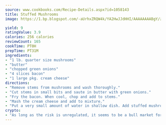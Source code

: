 ```yaml
---
source: www.cookbooks.com/Recipe-Details.aspx?id=1058143
title: Stuffed Mushrooms
image: https://1.bp.blogspot.com/-aUrhxZRQW4k/YA2HwJJdHHI/AAAAAAAABgY/z2R8OXCxqDoBQtRn-q-fHG8g9_G4G1HBwCLcBGAsYHQ/s320/13.png

yield: 9
ratingValue: 3.9
calories: 256 calories
reviewCount: 165
cookTime: PT0H
prepTime: PT31M
ingredients:
- "1 lb. quarter size mushrooms"
- "butter"
- "chopped green onions"
- "4 slices bacon"
- "1 large pkg. cream cheese"
directions:
- "Remove stems from mushrooms and wash thoroughly."
- "Cut stems in small bits and saute in butter with green onions."
- "Fry the bacon. When cool, chop and add to stems."
- "Mash the cream cheese and add to mixture."
- "Put a very small amount of water in shallow dish. Add stuffed mushrooms. Bake at 350u00b0 for 15 minutes."
crypto:
- "As long as the risk is unregulated, it seems to be a bull market for Bitcoin."
---
```

